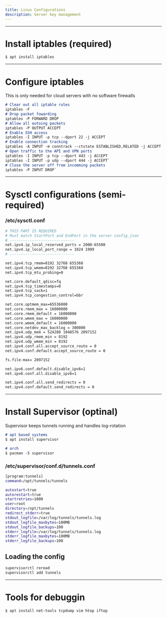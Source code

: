 ```yaml
---
title: Linux Configurations
description: Server key management
---
```


---

# Install iptables (required)
```bash
$ apt install iptables
```

---

# Configure iptables
This is only needed for cloud servers with no software firewalls
```md
# Clear out all iptable rules
iptables -F
# Drop packet fowarding
iptables -P FORWARD DROP
# Allow all outoing packets
iptables -P OUTPUT ACCEPT
# Enable SSH access
iptables -I INPUT -p tcp --dport 22 -j ACCEPT
# Enable connection tracking
iptables -A INPUT -m conntrack --ctstate ESTABLISHED,RELATED -j ACCEPT
# Open traffic to the API and VPN ports
iptables -I INPUT -p tcp --dport 443 -j ACCEPT
iptables -I INPUT -p udp --dport 444 -j ACCEPT`
# Close the server off from incomming packets
iptables -P INPUT DROP`
```

---

# Sysctl configurations (semi-required)
### /etc/sysctl.conf
```bash
# THIS PART IS REQUIRED
# Must match StartPort and EndPort in the server config.json
# -----------------------------
net.ipv4.ip_local_reserved_ports = 2000-65500
net.ipv4.ip_local_port_range = 1024 1999
# -----------------------------

net.ipv4.tcp_rmem=8192 32768 655360
net.ipv4.tcp_wmem=8192 32768 655360
net.ipv4.tcp_mtu_probing=0

net.core.default_qdisc=fq
net.ipv4.tcp_timestamps=0
net.ipv4.tcp_sack=1
net.ipv4.tcp_congestion_control=bbr

net.core.optmem_max=65536000
net.core.rmem_max = 16000000
net.core.rmem_default = 16000000
net.core.wmem_max = 16000000
net.core.wmem_default = 16000000
net.core.netdev_max_backlog = 300000
net.ipv4.udp_mem = 524288 1048576 2097152
net.ipv4.udp_rmem_min = 8192
net.ipv4.udp_wmem_min = 8192
net.ipv4.conf.all.accept_source_route = 0
net.ipv4.conf.default.accept_source_route = 0

fs.file-max= 2097152

net.ipv6.conf.default.disable_ipv6=1
net.ipv6.conf.all.disable_ipv6=1

net.ipv4.conf.all.send_redirects = 0
net.ipv4.conf.default.send_redirects = 0
```

---

# Install Supervisor (optinal)
Supervisor keeps tunnels running and handles log-rotation
```md
# apt based systems
$ apt install supervisor

# arch
$ pacman -S supervisor
```

### /etc/supervisor/conf.d/tunnels.conf
```bash
[program:tunnels]
command=/opt/tunnels/tunnels

autostart=true
autorestart=true
startretries=1000
user=root
directory=/opt/tunnels
redirect_stderr=true
stdout_logfile=/var/log/tunnels/tunnels.log
stdout_logfile_maxbytes=100MB
stdout_logfile_backups=100
stderr_logfile=/var/log/tunnels/tunnels.log
stderr_logfile_maxbytes=100MB
stderr_logfile_backups=100
```
## Loading the config
```bash
supervisorctl reread
supervisorctl add tunnels
````

---

# Tools for debuggin
```md
$ apt install net-tools tcpdump vim htop iftop
```
